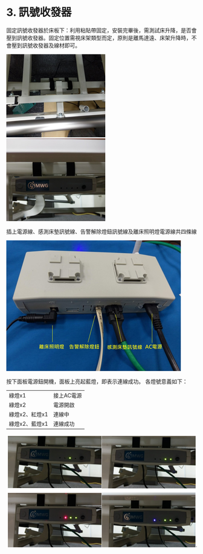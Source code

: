# 3. 訊號收發器

固定訊號收發器於床板下：利用粘貼帶固定，安裝完畢後，需測試床升降，是否會壓到訊號收發器。固定位置需視床架類型而定，原則是離馬達遠、床架升降時，不會壓到訊號收發器及線材即可。

![](../.gitbook/assets/image%20%2816%29.png) ![](../.gitbook/assets/image%20%2814%29.png) 

插上電源線、感測床墊訊號線、告警解除燈鈕訊號線及離床照明燈電源線共四條線

![](../.gitbook/assets/image%20%2815%29.png)

按下面板電源鈕開機，面板上亮起藍燈，即表示連線成功。 各燈號意義如下： 

|  |  |
| :--- | :--- |
| 綠燈x1 | 接上AC電源 |
| 綠燈x2 | 電源開啟 |
| 綠燈x2、紅燈x1 | 連線中 |
| 綠燈x2、藍燈x1 | 連線成功 |

![](../.gitbook/assets/image%20%2813%29.png)

